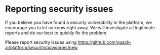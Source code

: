 # Reporting security issues

If you believe you have found a security vulnerability in the platform, we encourage you to let us know right away. We will investigate all legitimate reports and do our best to quickly fix the problem.

Please report security issues using https://github.com/quack-ai/platform/security/advisories/new
